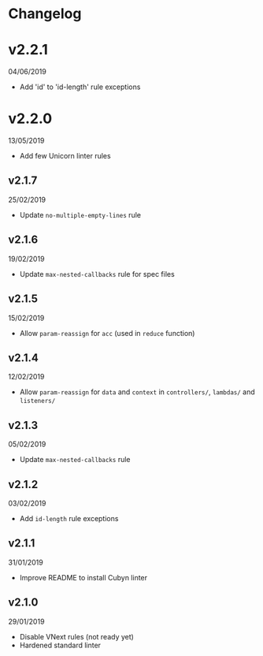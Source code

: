 # Changelog

# v2.2.1

04/06/2019

* Add 'id' to 'id-length' rule exceptions

# v2.2.0

13/05/2019

* Add few Unicorn linter rules

## v2.1.7

25/02/2019

* Update `no-multiple-empty-lines` rule

## v2.1.6

19/02/2019

* Update `max-nested-callbacks` rule for spec files

## v2.1.5

15/02/2019

* Allow `param-reassign` for `acc` (used in `reduce` function)

## v2.1.4

12/02/2019

* Allow `param-reassign` for `data` and `context` in `controllers/`, `lambdas/` and `listeners/`

## v2.1.3

05/02/2019

* Update `max-nested-callbacks` rule

## v2.1.2

03/02/2019

* Add `id-length` rule exceptions

## v2.1.1

31/01/2019

* Improve README to install Cubyn linter

## v2.1.0

29/01/2019

* Disable VNext rules (not ready yet)
* Hardened standard linter
